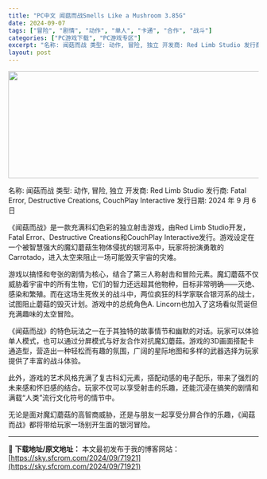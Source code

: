 ```yaml
---
title: "PC中文 闻菇而战Smells Like a Mushroom 3.85G"
date: 2024-09-07
tags: ["冒险", "剧情", "动作", "单人", "卡通", "合作", "战斗"]
categories: ["PC游戏下载", "PC游戏专区"]
excerpt: "名称: 闻菇而战 类型: 动作, 冒险, 独立 开发商: Red Limb Studio 发行商: Fatal Error, Destructive Creations, CouchPlay Interactive 发行日期: 2024 年 9 月 6 日 《闻菇而战》是一款充满科幻色彩的独立射击游&hellip;"
layout: post
---
```


<img class="aligncenter size-full wp-image-71922" src="https://sky.sfcrom.com/wp-content/uploads/2024/09/2024090700310389.webp" alt="" width="660" height="215" />

名称: 闻菇而战
类型: 动作, 冒险, 独立
开发商: Red Limb Studio
发行商: Fatal Error, Destructive Creations, CouchPlay Interactive
发行日期: 2024 年 9 月 6 日

《闻菇而战》是一款充满科幻色彩的独立射击游戏，由Red Limb Studio开发，Fatal Error、Destructive Creations和CouchPlay Interactive发行。游戏设定在一个被智慧强大的魔幻蘑菇生物体侵扰的银河系中，玩家将扮演勇敢的Carrotado，进入太空来阻止一场可能毁灭宇宙的灾难。

游戏以搞怪和夸张的剧情为核心，结合了第三人称射击和冒险元素。魔幻蘑菇不仅威胁着宇宙中的所有生物，它们的智力还远超其他物种，目标非常明确——灭绝、感染和繁殖。而在这场生死攸关的战斗中，两位疯狂的科学家联合银河系的战士，试图阻止蘑菇的毁灭计划。游戏中的总统角色A. Lincorn也加入了这场看似荒诞但充满趣味的太空冒险。

《闻菇而战》的特色玩法之一在于其独特的故事情节和幽默的对话。玩家可以体验单人模式，也可以通过分屏模式与好友合作对抗魔幻蘑菇。游戏的3D画面搭配卡通造型，营造出一种轻松而有趣的氛围，广阔的星际地图和多样的武器选择为玩家提供了丰富的战斗体验。

此外，游戏的艺术风格充满了复古科幻元素，搭配动感的电子配乐，带来了强烈的未来感和怀旧感的结合。玩家不仅可以享受射击的乐趣，还能沉浸在搞笑的剧情和满载“人类”流行文化符号的情节中。

无论是面对魔幻蘑菇的高智商威胁，还是与朋友一起享受分屏合作的乐趣，《闻菇而战》都将带给玩家一场别开生面的银河冒险。

---
📖 **下载地址/原文地址：** 本文最初发布于我的博客网站：[https://sky.sfcrom.com/2024/09/71921](https://sky.sfcrom.com/2024/09/71921)
